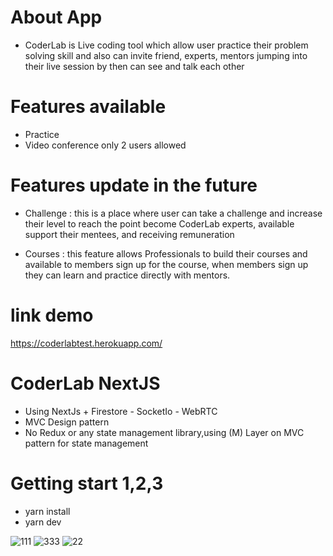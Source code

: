 # About App
- CoderLab is Live coding tool which allow user practice their problem solving skill and also can invite friend, experts, mentors jumping into their live session by then can see and talk each other

# Features available 
- Practice  
- Video conference only 2 users allowed 

# Features update in the future
- Challenge : this is a place where user can take a challenge and increase their level to reach the point become CoderLab experts, available support their mentees, and receiving remuneration

- Courses : this feature allows Professionals to build their courses and  available to members sign up for the course, when members sign up they can learn and practice directly with mentors.


# link demo 
https://coderlabtest.herokuapp.com/

# CoderLab NextJS 
- Using NextJs + Firestore - SocketIo - WebRTC
- MVC Design pattern 
- No Redux or any state management library,using (M) Layer on MVC pattern for state management

# Getting start 1,2,3

- yarn install 
- yarn dev

![111](https://user-images.githubusercontent.com/44365604/209258156-25c45703-a536-4c28-8b5d-d18ada49e68b.PNG)
![333](https://user-images.githubusercontent.com/44365604/209285568-571d4e0e-ee8f-4319-9191-595681205dd6.PNG)
![22](https://user-images.githubusercontent.com/44365604/209258169-32682f0e-834d-4998-a26b-5ec02819c170.PNG)
